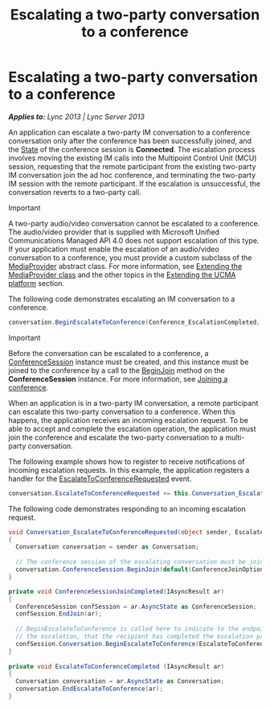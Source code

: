 ﻿---
title: Escalating a two-party conversation to a conference
TOCTitle: Escalating a two-party conversation to a conference
ms:assetid: 15038dcf-f491-4212-9d1d-d8c0adb66a5f
ms:mtpsurl: https://msdn.microsoft.com/en-us/library/Dn465987(v=office.15)
ms:contentKeyID: 57102797
ms.date: 07/25/2014
mtps_version: v=office.15
dev_langs:
- csharp
---

# Escalating a two-party conversation to a conference


_**Applies to:** Lync 2013 | Lync Server 2013_

An application can escalate a two-party IM conversation to a conference conversation only after the conference has been successfully joined, and the [State](https://msdn.microsoft.com/en-us/library/hh161754\(v=office.15\)) of the conference session is **Connected**. The escalation process involves moving the existing IM calls into the Multipoint Control Unit (MCU) session, requesting that the remote participant from the existing two-party IM conversation join the ad hoc conference, and terminating the two-party IM session with the remote participant. If the escalation is unsuccessful, the conversation reverts to a two-party call.


> [!IMPORTANT]
> <P>A two-party audio/video conversation cannot be escalated to a conference. The audio/video provider that is supplied with Microsoft Unified Communications Managed API 4.0 does not support escalation of this type. If your application must enable the escalation of an audio/video conversation to a conference, you must provide a custom subclass of the <A href="https://msdn.microsoft.com/en-us/library/hh383767(v=office.15)">MediaProvider</A> abstract class. For more information, see <A href="extending-the-mediaprovider-class.md">Extending the MediaProvider class</A> and the other topics in the <A href="extending-the-ucma-platform.md">Extending the UCMA platform</A> section.</P>



The following code demonstrates escalating an IM conversation to a conference.

``` csharp
conversation.BeginEscalateToConference(Conference_EscalationCompleted, conferenceSession);
```


> [!IMPORTANT]
> <P>Before the conversation can be escalated to a conference, a <A href="https://msdn.microsoft.com/en-us/library/hh349315(v=office.15)">ConferenceSession</A> instance must be created, and this instance must be joined to the conference by a call to the <A href="https://msdn.microsoft.com/en-us/library/hh349641(v=office.15)">BeginJoin</A> method on the <STRONG>ConferenceSession</STRONG> instance. For more information, see <A href="joining-a-conference.md">Joining a conference</A>.</P>



When an application is in a two-party IM conversation, a remote participant can escalate this two-party conversation to a conference. When this happens, the application receives an incoming escalation request. To be able to accept and complete the escalation operation, the application must join the conference and escalate the two-party conversation to a multi-party conversation.

The following example shows how to register to receive notifications of incoming escalation requests. In this example, the application registers a handler for the [EscalateToConferenceRequested](https://msdn.microsoft.com/en-us/library/hh366360\(v=office.15\)) event.

``` csharp
conversation.EscalateToConferenceRequested += this.Conversation_EscalateToConferenceRequested;
```

The following code demonstrates responding to an incoming escalation request.

``` csharp
void Conversation_EscalateToConferenceRequested(object sender, EscalateToConferenceRequestedEventArgs e)
{
  Conversation conversation = sender as Conversation;
 
  // The conference session of the escalating conversation must be joined.
  conversation.ConferenceSession.BeginJoin(default(ConferenceJoinOptions), ConferenceSessionJoinCompleted, conversation.ConferenceSession);
}

private void ConferenceSessionJoinCompleted(IAsyncResult ar)
{
  ConferenceSession confSession = ar.AsyncState as ConferenceSession;
  confSession.EndJoin(ar);
 
  // BeginEscalateToConference is called here to indicate to the endpoint that requested 
  // the escalation, that the recipient has completed the escalation procedure.
  confSession.Conversation.BeginEscalateToConference(EscalateToConferenceCompleted, confSession.Conversation);
}
 
private void EscalateToConferenceCompleted (IAsyncResult ar)
{
  Conversation conversation = ar.AsyncState as Conversation;
  conversation.EndEscalateToConference(ar);
}
```

